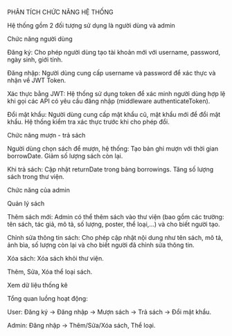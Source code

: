 PHÂN TÍCH CHỨC NĂNG HỆ THỐNG

Hệ thống gồm 2 đối tượng sử dụng là người dùng và admin

Chức năng người dùng

Đăng ký: Cho phép người dùng tạo tài khoản mới với username, password, ngày sinh, giới tính.

Đăng nhập: Người dùng cung cấp username và password để xác thực và nhận về JWT Token.

Xác thực bằng JWT: Hệ thống sử dụng token để xác minh người dùng hợp lệ khi gọi các API có yêu cầu đăng nhập (middleware authenticateToken).

Đổi mật khẩu: Người dùng cung cấp mật khẩu cũ, mật khẩu mới để đổi mật khẩu. Hệ thống kiểm tra xác thực trước khi cho phép đổi.

Chức năng mượn - trả sách

Người dùng chọn sách để mượn, hệ thống: Tạo bản ghi mượn với thời gian borrowDate. Giảm số lượng sách còn lại.

Khi trả sách: Cập nhật returnDate trong bảng borrowings. Tăng số lượng sách trong thư viện.

Chức năng của admin

Quản lý sách

Thêm sách mới: Admin có thể thêm sách vào thư viện (bao gồm các trường: tên sách, tác giả, mô tả, số lượng, poster, thể loại,...) và cho biết người tạo.

Chỉnh sửa thông tin sách: Cho phép cập nhật nội dung như tên sách, mô tả, ảnh bìa, số lượng còn lại và cho biết người đã chỉnh sửa thông tin.

Xóa sách: Xóa sách khỏi thư viện.

Thêm, Sửa, Xóa thể loại sách. 

Xem dữ liệu thống kê


Tổng quan luồng hoạt động:

User: Đăng ký → Đăng nhập → Mượn sách → Trả sách → Đổi mật khẩu.

Admin: Đăng nhập → Thêm/Sửa/Xóa sách, Thể loại.
